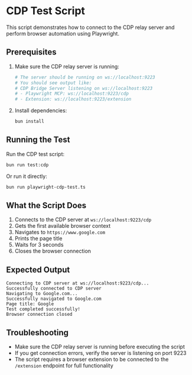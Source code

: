 # CDP Test Script

This script demonstrates how to connect to the CDP relay server and perform browser automation using Playwright.

## Prerequisites

1. Make sure the CDP relay server is running:
   ```bash
   # The server should be running on ws://localhost:9223
   # You should see output like:
   # CDP Bridge Server listening on ws://localhost:9223
   # - Playwright MCP: ws://localhost:9223/cdp
   # - Extension: ws://localhost:9223/extension
   ```

2. Install dependencies:
   ```bash
   bun install
   ```

## Running the Test

Run the CDP test script:

```bash
bun run test:cdp
```

Or run it directly:

```bash
bun run playwright-cdp-test.ts
```

## What the Script Does

1. Connects to the CDP server at `ws://localhost:9223/cdp`
2. Gets the first available browser context
3. Navigates to `https://www.google.com`
4. Prints the page title
5. Waits for 3 seconds
6. Closes the browser connection

## Expected Output

```
Connecting to CDP server at ws://localhost:9223/cdp...
Successfully connected to CDP server
Navigating to Google.com...
Successfully navigated to Google.com
Page title: Google
Test completed successfully!
Browser connection closed
```

## Troubleshooting

- Make sure the CDP relay server is running before executing the script
- If you get connection errors, verify the server is listening on port 9223
- The script requires a browser extension to be connected to the `/extension` endpoint for full functionality 